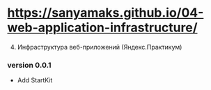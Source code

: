 # https://sanyamaks.github.io/04-web-application-infrastructure/
04. Инфраструктура веб-приложений (Яндекс.Практикум)

### version 0.0.1

* Add StartKit
